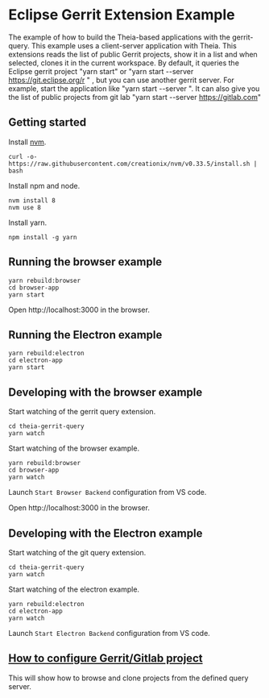 # Eclipse Gerrit Extension Example
The example of how to build the Theia-based applications with the gerrit-query.
This example uses a client-server application with Theia. This extensions reads the list of public Gerrit projects, show it in a list and when selected, clones it in the current workspace. By default, it queries the Eclipse gerrit project "yarn start" or "yarn start --server https://git.eclipse.org/r " , but you can use another gerrit  server. For example, start the application like "yarn start --server <Name of the Gerrit server> ". It can also give you the list of public projects from git lab "yarn start --server https://gitlab.com"

## Getting started

Install [nvm](https://github.com/creationix/nvm#install-script).

    curl -o- https://raw.githubusercontent.com/creationix/nvm/v0.33.5/install.sh | bash

Install npm and node.

    nvm install 8
    nvm use 8

Install yarn.

    npm install -g yarn

## Running the browser example

    yarn rebuild:browser
    cd browser-app
    yarn start

Open http://localhost:3000 in the browser.

## Running the Electron example

    yarn rebuild:electron
    cd electron-app
    yarn start

## Developing with the browser example

Start watching of the gerrit query extension.

    cd theia-gerrit-query
    yarn watch

Start watching of the browser example.

    yarn rebuild:browser
    cd browser-app
    yarn watch

Launch `Start Browser Backend` configuration from VS code.

Open http://localhost:3000 in the browser.

## Developing with the Electron example

Start watching of the git query extension.

    cd theia-gerrit-query
    yarn watch

Start watching of the electron example.

    yarn rebuild:electron
    cd electron-app
    yarn watch

Launch `Start Electron Backend` configuration from VS code.

## [How to configure Gerrit/Gitlab project](https://github.com/lmcbout/gerritQuery/blob/master/configuration.md)

   This will show how to browse and clone projects from the defined query server.
